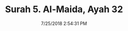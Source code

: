 ---
title       : "Surah 5. Al-Maida, Ayah 32"
date        : 7/25/2018 2:54:31 PM
draft       : false
type        : "quran"
layout      : "compare"
BookCode    : "CMP"
SurahNumber : "5"
AyahNumber  : "32"
TotalAyah   : "120"
---